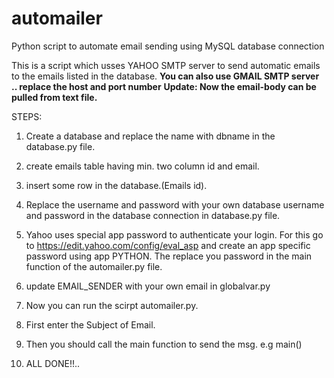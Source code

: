 # automailer
Python script to automate email sending using MySQL database connection


This is a script which usses YAHOO SMTP server to send automatic emails to the emails listed in the database.
**You can also use GMAIL SMTP server .. replace the host and port number**
**Update: Now the email-body can be pulled from text file.**

STEPS:

1. Create a database and replace the name with dbname in the database.py file.
 
2. create emails table having min. two column id and email.

3. insert some row in the database.(Emails id).

4. Replace the username and password with your own database username and password in the database connection in database.py file.

5. Yahoo uses special app password to authenticate your login. For this go to https://edit.yahoo.com/config/eval_asp and create an app specific password using app PYTHON. The replace you password in the main function of the automailer.py file.

6. update EMAIL_SENDER with your own email in globalvar.py

7. Now you can run the scirpt automailer.py.

8. First enter the Subject of Email.

9. Then you should call the main function to send the msg.
    e.g main()
    
10. ALL DONE!!.. 
